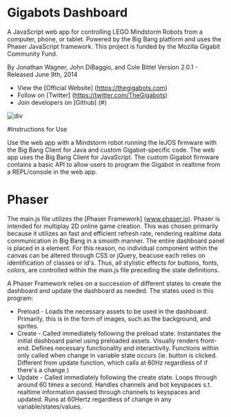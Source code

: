 # Gigabots Dashboard

A JavaScript web app for controlling LEGO Mindstorm Robots from a computer, phone, or tablet. Powered by the Big Bang platform and uses the Phaser JavaScript framework. This project is funded by the Mozilla Gigabit Community Fund.

By Jonathan Wagner, John DiBaggio, and Cole Bittel
Version 2.0.1 - Released June 9th, 2014

* View the [Official Website] (https://thegigabots.com)
* Follow on [Twitter] (https://twitter.com/TheGigabots)
* Join developers on [Github] (#)

![div](http://thegigabots.com/wp-content/uploads/2014/04/hello_gigabot.jpg)


#Instructions for Use

Use the web app with a Mindstorm robot running the leJOS firmware with the Big Bang Client for Java and custom Gigabot-specific code. The web app uses the Big Bang Client for JavaScript. The custom Gigabot firmware contains a basic API to allow users to program the Gigabot in realtime from a REPL/console in the web app.



# Phaser
The main.js file utilizes the [Phaser Framework] (www.phaser.io). Phaser is intended for multiplay 2D online game creation. This was chosen primarily because it utilizes an fast and efficient refresh rate, rendering realtime data communication in Big Bang in a smooth manner. The entire dashboard panel is placed in a <canvas> element. For this reason, no individual component within the canvas can be altered through CSS or jQuery, beacuse each relies on identification of classes or id's. Thus, all stylistic effects for buttons, fonts, colors, are controlled within the main.js file preceding the state definitions.

A Phaser Framework relies on a succession of different states to create the dashboard and update the dashboard as needed. The states used in this program:
* Preload - Loads the necessary assets to be used in the dashboard. Primarily, this is in the form of images, such as the background, and sprites.
* Create - Called immediately following the preload state. Instantiates the initial dashboard panel using preloaded assets. Visually renders front-end. Defines necessary functionality and interactivity. Functions within only called when change in variable state occurs (ie. button is clicked. Different from update function, which calls at 60Hz regardless of if there's a change.)
* Update - Called immediately following the create state. Loops through around 60 times a second. Handles channels and bot keyspaces s.t. realtime information passed through channels to keyspaces and updated. Runs at 60Hertz regardless of change in any variable/states/values.